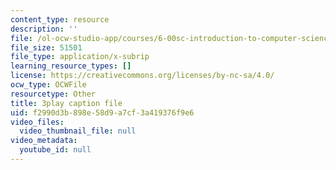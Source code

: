 ```yaml
---
content_type: resource
description: ''
file: /ol-ocw-studio-app/courses/6-00sc-introduction-to-computer-science-and-programming-spring-2011/f2990d3b898e58d9a7cf3a419376f9e6_SLvTCHhu5SE.vtt
file_size: 51501
file_type: application/x-subrip
learning_resource_types: []
license: https://creativecommons.org/licenses/by-nc-sa/4.0/
ocw_type: OCWFile
resourcetype: Other
title: 3play caption file
uid: f2990d3b-898e-58d9-a7cf-3a419376f9e6
video_files:
  video_thumbnail_file: null
video_metadata:
  youtube_id: null
---
```

